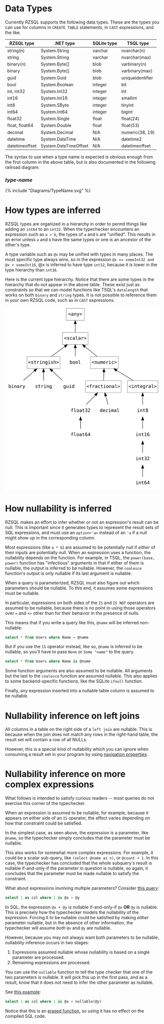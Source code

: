 # Data Types

Currently RZSQL supports the following data types. These are the types you can
use for columns in `CREATE TABLE` statements, in `CAST` expressions, and the
like.

| RZSQL type     | .NET type             | SQLite type | TSQL type       |
|----------------|-----------------------|-------------|-----------------|
| string(n)      | System.String         | varchar     | nvarchar(n)     |
| string         | System.String         | varchar     | nvarchar(max)   |
| binary(n)      | System.Byte[]         | blob        | varbinary(n)    |
| binary         | System.Byte[]         | blob        | varbinary(max)  |
| guid           | System.Guid           | blob        | uniqueidentifier|
| bool           | System.Boolean        | integer     | bit             |
| int, int32     | System.Int32          | integer     | int             |
| int16          | System.Int16          | integer     | smallint        |
| int8           | System.SByte          | integer     | tinyint         |
| int64          | System.Int64          | integer     | bigint          |
| float32        | System.Single         | float       | float(24)       |
| float, float64 | System.Double         | float       | float(53)       |
| decimal        | System.Decimal        | N/A         | numeric(38, 19) |
| datetime       | System.DateTime       | N/A         | datetime2       |
| datetimeoffset | System.DateTimeOffset | N/A         | datetimeoffset  |

The syntax to use when a type name is expected is obvious enough from the first
column in the above table, but is also documented in the following railroad
diagram:

### _type-name_

{% include "Diagrams/TypeName.svg" %}

# How types are inferred

RZSQL types are organized in a hierarchy in order to permit things like adding
an `int64` to an `int32`. When the typechecker encounters an expression such as
`a > b`, the types of `a` and `b` are "unified". This results in an error unless
`a` and `b` have the same types or one is an ancestor of the other's type.

A type variable such as `@x` may be unified with types in many places. The most
specific type always wins, so in the expression `@x >= someInt32 and @x <
someInt16`, @x is inferred to have type `int32`, because it is lower in the type
hierarchy than `int16`.

Here is the current type hierarchy. Notice that there are some types in the
hierarchy that do not appear in the above table. These exist just as constraints
so that we can model functions like TSQL's `datalength` that works on both
`binary` and `string` types. It is not possible to reference them in your own
RZSQL code, such as in `CAST` expressions.

![type hierarchy](TypeHierarchy.gv.svg)

# How nullability is inferred

RZSQL makes an effort to infer whether or not an expression's result can be
null. This is important since it generates types to represent the result sets of
SQL expressions, and must use an `option<'a>` instead of an `'a` if a null might
show up in the corresponding column.

Most expressions (like `a * b`) are assumed to be potentially null if _either_
of their inputs are potentially null. When an expression uses a function, the
nullability depends on the function. For example, in TSQL, the `power(base,
power)` function has "infectious" arguments in that if either of them is
nullable, the output is inferred to be nullable. However, the `coalesce`
function's output is only nullable if its last argument is nullable.

When a query is parameterized, RZSQL must also figure out which parameters
should be nullable. To this end, it assumes some expressions must be nullable.

In particular, expressions on both sides of the `IS` and `IS NOT` operators are
assumed to be nullable, because there is no point in using those operators over
`=` and `<>` other than for their behavior in the presence of nulls.

This means that if you write a query like this, `@name` will be inferred
non-nullable:

```sql
select * from Users where Name = @name
```

But if you use the `IS` operator instead, like so, `@name` is inferred to be
nullable, so you'll have to pass `None` or `Some "name"` to the query.

```sql
select * from Users where Name is @name
```

Some function arguments are also assumed to be nullable. All arguments but the
last to the `coalesce` function are assumed nullable. This also applies to some
backend-specific functions, like the SQLite `ifnull` function.

Finally, any expression inserted into a nullable table column is assumed to be
nullable.

# Nullability inference on left joins

All columns in a table on the right side of a `left join` are nullable. This is
because when the join does not match any rows in the right-hand table, the
result set will contain a row of all NULLs.

However, this is a special kind of nullability which you can ignore when
consuming a result set in your program by using [navigation
properties](NavigationProperties.md).

# Nullability inference on more complex expressions

What follows is intended to satisfy curious readers -- most queries do not
exercise this corner of the typechecker.

When an expression is assumed to be nullable, for example, because it appears on
either side of an `IS` operator, the effect varies depending on how that
constraint could be satisfied.

In the simplest case, as seen above, the expression is a parameter, like
`@name`, so the typechecker simply concludes that the parameter must be
nullable.

This also works for somewhat more complex expressions. For example, it could be
a scalar sub-query, like `(select @name as n)`, or `@count + 1`. In this case,
the typechecker has concluded that the whole subquery's result is nullable
if-and-only-if the parameter in question is nullable, so again, it concludes
that the parameter must be made nullable to satisfy the constraint.

What about expressions involving multiple parameters? Consider [this
query](http://rzsql.net/#011CADD14BA2DBA4E91B39CCE86D48EDF2726A7C):

```sql
select 1 as col where 1 is @x + @y
```

In SQL, the expression `@x + @y` is nullable if-and-only-if `@x` **OR** `@y` is
nullable. This is precisely how the typechecker models the nullability of the
expression. Forcing it to be nullable could be satisfied by making _either_
parameter nullable, but in the absence of other information, the typechecker
will assume _both_ `@x` and `@y` are nullable.

However, because you may not always want both parameters to be nullable,
nullability inference occurs in two stages:

1. Expressions assumed nullable whose nullability is based on a single parameter are processed.
2. Remaining expressions are processed.

You can use the `nullable` function to tell the type checker that one of the two
parameters is nullable. It will pick this up in the first pass, and as a result,
know that it does not need to infer the other parameter as nullable.

See [this example](http://rzsql.net/#CDF2BE7EA720284F2640B4BEA1AAFDEA9CCD8EC2):

```sql
select 1 as col where 1 is @x + nullable(@y)
```

Notice that this is an [erased function](Functions/README.md#erased-functions),
so using it has no effect on the compiled SQL code.


